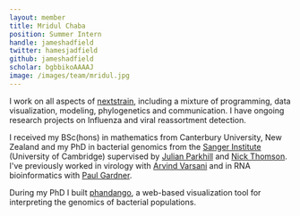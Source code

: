 ```yaml
---
layout: member
title: Mridul Chaba
position: Summer Intern
handle: jameshadfield
twitter: hamesjadfield
github: jameshadfield
scholar: bgbbikoAAAAJ
image: /images/team/mridul.jpg
---
```


I work on all aspects of [nextstrain](http://nextstrain.org), including a mixture of programming, data visualization, modeling, phylogenetics and communication. I have ongoing research projects on Influenza and viral reassortment detection.

I received my BSc(hons) in mathematics from Canterbury University, New Zealand and my PhD in bacterial genomics from the [Sanger Institute](http://www.sanger.ac.uk/) (University of Cambridge) supervised by [Julian Parkhill](http://www.sanger.ac.uk/people/directory/parkhill-julian) and [Nick Thomson](http://www.sanger.ac.uk/people/directory/thomson-nicholas-robert). I've previously worked in virology with [Arvind Varsani](https://biodesign.asu.edu/arvind-varsani) and in RNA bioinformatics with [Paul Gardner](http://www.biol.canterbury.ac.nz/people/gardner.shtml).

During my PhD I built [phandango](https://github.com/jameshadfield/phandango), a web-based visualization tool for interpreting the genomics of bacterial populations.
